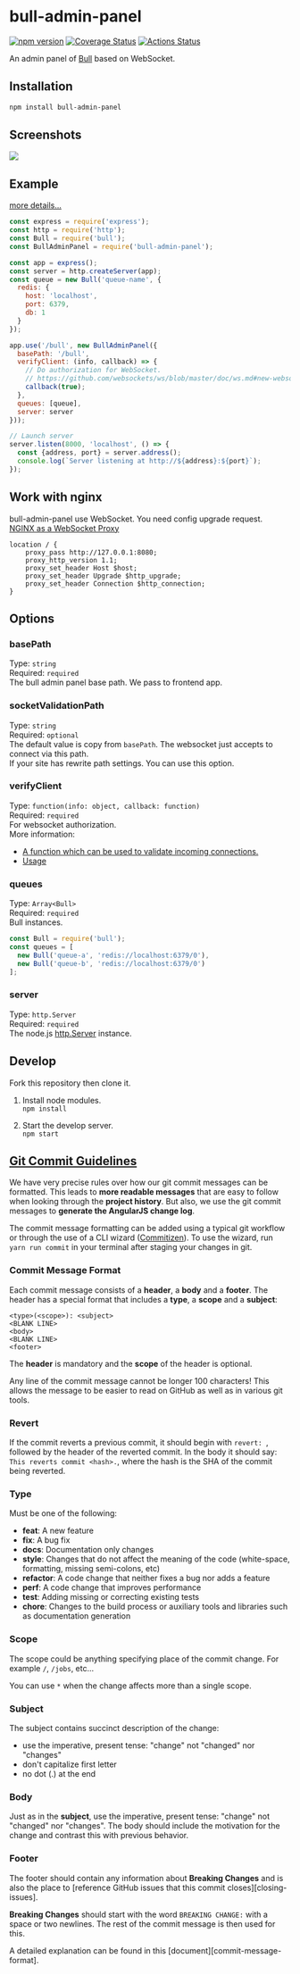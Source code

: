 # bull-admin-panel
[![npm version](https://badge.fury.io/js/bull-admin-panel.svg)](https://www.npmjs.com/package/bull-admin-panel)
[![Coverage Status](https://coveralls.io/repos/github/kelp404/bull-admin-panel/badge.svg?branch=master)](https://coveralls.io/github/kelp404/bull-admin-panel?branch=master)
[![Actions Status](https://github.com/kelp404/bull-admin-panel/workflows/test%20and%20upload%20coveralls/badge.svg)](https://github.com/kelp404/bull-admin-panel/actions)

An admin panel of [Bull](https://github.com/OptimalBits/bull) based on WebSocket.


## Installation
```bash
npm install bull-admin-panel
```

## Screenshots
<img src="_screenshots/screenshots-01.png"/>


## Example
[more details...](/example)
```js
const express = require('express');
const http = require('http');
const Bull = require('bull');
const BullAdminPanel = require('bull-admin-panel');

const app = express();
const server = http.createServer(app);
const queue = new Bull('queue-name', {
  redis: {
    host: 'localhost',
    port: 6379,
    db: 1
  }
});

app.use('/bull', new BullAdminPanel({
  basePath: '/bull',
  verifyClient: (info, callback) => {
    // Do authorization for WebSocket.
    // https://github.com/websockets/ws/blob/master/doc/ws.md#new-websocketserveroptions-callback
    callback(true);
  },
  queues: [queue],
  server: server
}));

// Launch server
server.listen(8000, 'localhost', () => {
  const {address, port} = server.address();
  console.log(`Server listening at http://${address}:${port}`);
});
```


## Work with nginx
bull-admin-panel use WebSocket. You need config upgrade request.  
[NGINX as a WebSocket Proxy](https://www.nginx.com/blog/websocket-nginx/)
```
location / {
    proxy_pass http://127.0.0.1:8080;
    proxy_http_version 1.1;
    proxy_set_header Host $host;
    proxy_set_header Upgrade $http_upgrade;
    proxy_set_header Connection $http_connection;
}
```


## Options
### basePath
Type: `string`  
Required: `required`  
The bull admin panel base path. We pass to frontend app.

### socketValidationPath
Type: `string`  
Required: `optional`  
The default value is copy from `basePath`. The websocket just accepts to connect via this path.  
If your site has rewrite path settings. You can use this option.

### verifyClient
Type: `function(info: object, callback: function)`  
Required: `required`  
For websocket authorization.  
More information:
+ [A function which can be used to validate incoming connections.](https://github.com/websockets/ws/blob/master/doc/ws.md#new-websocketserveroptions-callback)
+ [Usage](https://github.com/websockets/ws/issues/377#issuecomment-462152231)

### queues
Type: `Array<Bull>`  
Required: `required`  
Bull instances.
```js
const Bull = require('bull');
const queues = [
  new Bull('queue-a', 'redis://localhost:6379/0'),
  new Bull('queue-b', 'redis://localhost:6379/0')
];
```

### server
Type: `http.Server`  
Required: `required`  
The node.js [http.Server](https://nodejs.org/api/http.html#http_class_http_server) instance.


## Develop
Fork this repository then clone it.  
1. Install node modules.  
`npm install`

2. Start the develop server.    
`npm start`


## [Git Commit Guidelines](https://github.com/angular/angular.js/blob/master/DEVELOPERS.md#-git-commit-guidelines)

We have very precise rules over how our git commit messages can be formatted.  This leads to **more
readable messages** that are easy to follow when looking through the **project history**.  But also,
we use the git commit messages to **generate the AngularJS change log**.

The commit message formatting can be added using a typical git workflow or through the use of a CLI
wizard ([Commitizen](https://github.com/commitizen/cz-cli)). To use the wizard, run `yarn run commit`
in your terminal after staging your changes in git.

### Commit Message Format
Each commit message consists of a **header**, a **body** and a **footer**.  The header has a special
format that includes a **type**, a **scope** and a **subject**:

```
<type>(<scope>): <subject>
<BLANK LINE>
<body>
<BLANK LINE>
<footer>
```

The **header** is mandatory and the **scope** of the header is optional.

Any line of the commit message cannot be longer 100 characters! This allows the message to be easier
to read on GitHub as well as in various git tools.

### Revert
If the commit reverts a previous commit, it should begin with `revert: `, followed by the header
of the reverted commit.
In the body it should say: `This reverts commit <hash>.`, where the hash is the SHA of the commit
being reverted.

### Type
Must be one of the following:

* **feat**: A new feature
* **fix**: A bug fix
* **docs**: Documentation only changes
* **style**: Changes that do not affect the meaning of the code (white-space, formatting, missing
  semi-colons, etc)
* **refactor**: A code change that neither fixes a bug nor adds a feature
* **perf**: A code change that improves performance
* **test**: Adding missing or correcting existing tests
* **chore**: Changes to the build process or auxiliary tools and libraries such as documentation
  generation

### Scope
The scope could be anything specifying place of the commit change. For example `/`,
`/jobs`, etc...

You can use `*` when the change affects more than a single scope.

### Subject
The subject contains succinct description of the change:

* use the imperative, present tense: "change" not "changed" nor "changes"
* don't capitalize first letter
* no dot (.) at the end

### Body
Just as in the **subject**, use the imperative, present tense: "change" not "changed" nor "changes".
The body should include the motivation for the change and contrast this with previous behavior.

### Footer
The footer should contain any information about **Breaking Changes** and is also the place to
[reference GitHub issues that this commit closes][closing-issues].

**Breaking Changes** should start with the word `BREAKING CHANGE:` with a space or two newlines.
The rest of the commit message is then used for this.

A detailed explanation can be found in this [document][commit-message-format].
